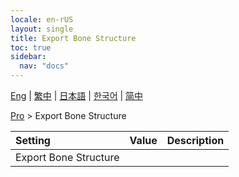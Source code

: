 ```yaml
---
locale: en-rUS
layout: single
title: Export Bone Structure
toc: true
sidebar:
  nav: "docs"
---
```

[Eng](/dancexr/menu/2025.4/actor/export_bone_structure) | [繁中](/tw/dancexr/menu/2025.4/actor/export_bone_structure) | [日本語](/jp/dancexr/menu/2025.4/actor/export_bone_structure) | [한국어](/kr/dancexr/menu/2025.4/actor/export_bone_structure) | [简中](/zh/dancexr/menu/2025.4/actor/export_bone_structure)

[Pro](../menu#Pro) > Export Bone Structure



| Setting | Value | Description |
| :--- | --- | :--- |
| Export Bone Structure || 
